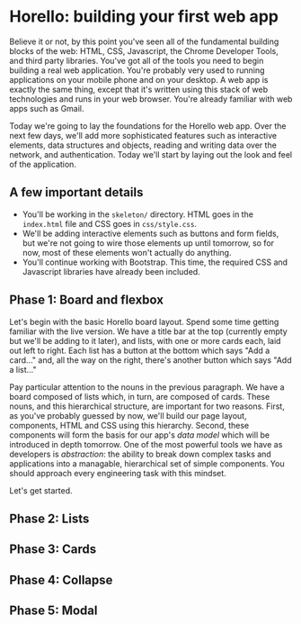 # Horello: building your first web app

Believe it or not, by this point you've seen all of the fundamental
building blocks of the web: HTML, CSS, Javascript, the Chrome
Developer Tools, and third party libraries. You've got all of the
tools you need to begin building a real web application. You're
probably very used to running applications on your mobile phone and
on your desktop. A web app is exactly the same thing, except that it's
written using this stack of web technologies and runs in your web
browser. You're already familiar with web apps such as Gmail.

Today we're going to lay the foundations for the Horello web app. Over
the next few days, we'll add more sophisticated features such as
interactive elements, data structures and objects, reading and writing
data over the network, and authentication. Today we'll start by laying
out the look and feel of the application.

## A few important details

- You'll be working in the `skeleton/` directory. HTML goes in the
`index.html` file and CSS goes in `css/style.css`.
- We'll be adding interactive elements such as buttons and form
fields, but we're not going to wire those elements up until tomorrow,
so for now, most of these elements won't actually do anything.
- You'll continue working with Bootstrap. This time, the required CSS
and Javascript libraries have already been included.

## Phase 1: Board and flexbox

Let's begin with the basic Horello board layout. Spend some time
getting familiar with the live version. We have a title bar at the
top (currently empty but we'll be adding to it later), and lists,
with one or more cards each, laid out left to right. Each list has a
button at the bottom which says "Add a card..." and, all the way on
the right, there's another button which says "Add a list..."

Pay particular attention to the nouns in the previous paragraph. We
have a board composed of lists which, in turn, are composed of cards.
These nouns, and this hierarchical structure, are important for two
reasons. First, as you've probably guessed by now, we'll build our page
layout, components, HTML and CSS using this hierarchy. Second, these
components will form the basis for our app's _data model_ which will
be introduced in depth tomorrow. One of the most powerful tools we
have as developers is _abstraction_: the ability to break down complex
tasks and applications into a managable, hierarchical set of simple
components. You should approach every engineering task with this
mindset.

Let's get started.

## Phase 2: Lists
## Phase 3: Cards
## Phase 4: Collapse
## Phase 5: Modal
